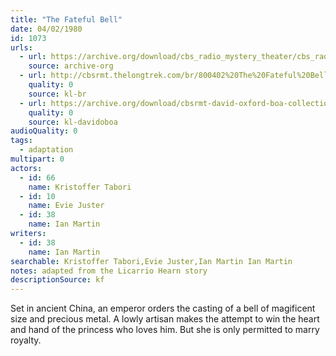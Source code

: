 ```yaml
---
title: "The Fateful Bell"
date: 04/02/1980
id: 1073
urls: 
  - url: https://archive.org/download/cbs_radio_mystery_theater/cbs_radio_mystery_theater-1051-1100.zip/cbs_radio_mystery_theater-1051-1100%2Fcbsrmt_1073_the_fateful_bell.mp3
    source: archive-org
  - url: http://cbsrmt.thelongtrek.com/br/800402%20The%20Fateful%20Bell%20-%20WBBM.mp3
    quality: 0
    source: kl-br
  - url: https://archive.org/download/cbsrmt-david-oxford-boa-collection/CBSRMT-800402-1073-The-Fateful-Bell-(128-44)_KQV-{BoA}.mp3
    quality: 0
    source: kl-davidoboa
audioQuality: 0
tags: 
  - adaptation
multipart: 0
actors:  
  - id: 66
    name: Kristoffer Tabori  
  - id: 10
    name: Evie Juster  
  - id: 38
    name: Ian Martin
writers:  
  - id: 38
    name: Ian Martin
searchable: Kristoffer Tabori,Evie Juster,Ian Martin Ian Martin
notes: adapted from the Licarrio Hearn story
descriptionSource: kf
---
```

Set in ancient China, an emperor orders the casting of a bell of magificent size and precious metal. A lowly artisan makes the attempt to win the heart and hand of the princess who loves him. But she is only permitted to marry royalty.